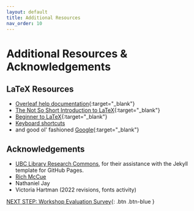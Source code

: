 ```yaml
---
layout: default
title: Additional Resources
nav_order: 10
---
```

# Additional Resources & Acknowledgements

## LaTeX Resources

- [Overleaf help documentation](https://www.overleaf.com/learn){:target="_blank"}
- [The Not So Short Introduction to LaTeX](https://tobi.oetiker.ch/lshort/lshort.pdf){:target="_blank"}
- [Beginner to LaTeX](https://goo.gl/MFp45A){:target="_blank"}
-  [Keyboard shortcuts](https://www.overleaf.com/latex/templates/overleaf-keyboard-shortcuts/qykqfvmxdnjf.pdf)
- and good ol' fashioned [Google](https://www.google.ca/){:target="_blank"}

## Acknowledgements

- [UBC Library Research Commons](https://github.com/ubc-library-rc/), for their assistance with the Jekyll template for GitHub Pages.
- [Rich McCue](https://richmccue.com/)
- Nathaniel Jay
- Victoria Hartman (2022 revisions, fonts activity)

[NEXT STEP: Workshop Evaluation Survey](workshop-survey.html){: .btn .btn-blue }
